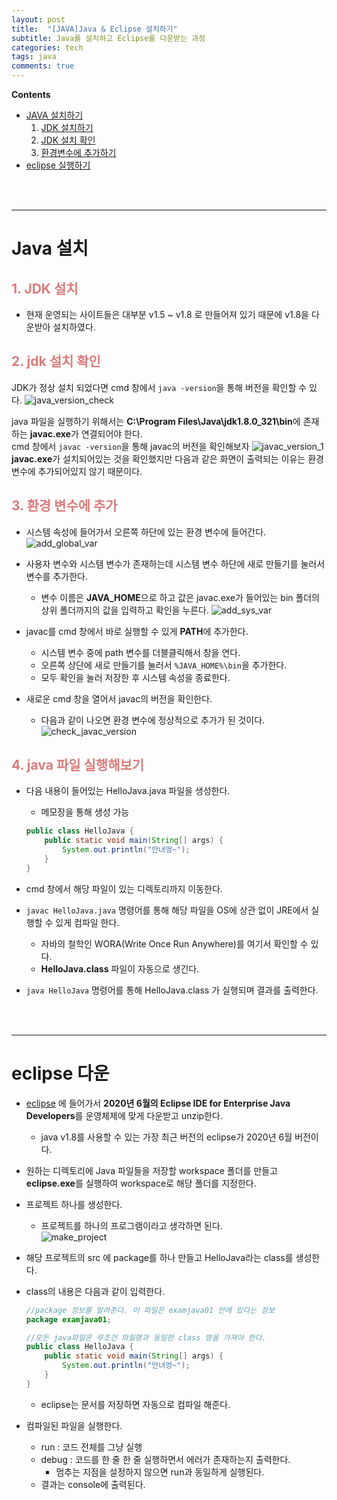 ```yaml
---
layout: post
title:  "[JAVA]Java & Eclipse 설치하기"
subtitle: Java를 설치하고 Eclipse를 다운받는 과정
categories: tech
tags: java
comments: true
---
```

**Contents**
- [JAVA 설치하기](#java-설치)
    1. [JDK 설치하기](#1-jdk-설치)
    2. [JDK 설치 확인](#2-jdk-설치-확인)
    3. [환경변수에 추가하기](#3-환경-변수에-추가)
- [eclipse 실행하기](#eclipse-다운)

<br/>
<br/>

---
# Java 설치
## <span style="color:#da7c7c">1. JDK 설치</span>
- 현재 운영되는 사이트들은 대부분 v1.5 ~ v1.8 로 만들어져 있기 때문에 v1.8을 다운받아 설치하였다.

## <span style="color:#da7c7c">2. jdk 설치 확인</span>
JDK가 정상 설치 되었다면 cmd 창에서 `java -version`을 통해 버전을 확인할 수 있다.
![java_version_check](/assets/img/JAVA/jdk_version_check.JPG)


java 파일을 실행하기 위해서는 **C:\Program Files\Java\jdk1.8.0_321\bin**에 존재하는 **javac.exe**가 연결되어야 한다. <br/>
cmd 창에서 `javac -version`을 통해 javac의 버전을 확인해보자
![javac_version_1](/assets/img/JAVA/javac_version_1.JPG)
**javac.exe**가 설치되어있는 것을 확인했지만 다음과 같은 화면이 출력되는 이유는 환경 변수에 추가되어있지 않기 때문이다.

## <span style="color:#da7c7c">3. 환경 변수에 추가</span>
- 시스템 속성에 들어가서 오른쪽 하단에 있는 환경 변수에 들어간다.
    ![add_global_var](/assets/img/JAVA/global_var_1.JPG)

- 사용자 변수와 시스템 변수가 존재하는데 시스템 변수 하단에 새로 만들기를 눌러서 변수를 추가한다.
    - 변수 이름은 **JAVA_HOME**으로 하고 값은 javac.exe가 들어있는 bin 폴더의 상위 폴더까지의 값을 입력하고 확인을 누른다.
        ![add_sys_var](/assets/img/JAVA/add_sys_var.JPG)

- javac를 cmd 창에서 바로 실행할 수 있게 **PATH**에 추가한다.
    - 시스템 변수 중에 path 변수를 더블클릭해서 창을 연다.
    - 오른쪽 상단에 새로 만들기를 눌러서 `%JAVA_HOME%\bin`을 추가한다.
    - 모두 확인을 눌러 저장한 후 시스템 속성을 종료한다.

- 새로운 cmd 창을 열어서 javac의 버전을 확인한다.
    - 다음과 같이 나오면 환경 변수에 정상적으로 추가가 된 것이다. 
    ![check_javac_version](/assets/img/JAVA/javac_version_2.JPG)

## <span style="color:#da7c7c">4. java 파일 실행해보기</span>
- 다음 내용이 들어있는 HelloJava.java 파일을 생성한다.
    - 메모장을 통해 생성 가능
    ```java
    public class HelloJava {
	    public static void main(String[] args) {
		    System.out.println("안녀엉~");
    	}
    }
    ```

- cmd 창에서 해당 파일이 있는 디렉토리까지 이동한다.
- `javac HelloJava.java` 명령어를 통해 해당 파일을 OS에 상관 없이 JRE에서 실행할 수 있게 컴파일 한다.
    - 자바의 철학인 WORA(Write Once Run Anywhere)를 여기서 확인할 수 있다.
    - **HelloJava.class** 파일이 자동으로 생긴다.

- `java HelloJava` 명령어를 통해 HelloJava.class 가 실행되며 결과를 출력한다.

<br/>
<br/>
<hr>

# eclipse 다운
- [eclipse](https://www.eclipse.org/downloads/packages/) 에 들어가서 **2020년 6월의 Eclipse IDE for Enterprise Java Developers**를 운영체제에 맞게 다운받고 unzip한다.
    - java v1.8를 사용할 수 있는 가장 최근 버전의 eclipse가 2020년 6월 버전이다.

- 원하는 디렉토리에 Java 파일들을 저장할 workspace 폴더를 만들고 **eclipse.exe**를 실행하여 workspace로 해당 폴더를 지정한다.

- 프로젝트 하나를 생성한다.
    - 프로젝트를 하나의 프로그램이라고 생각하면 된다.  
    ![make_project](/assets/img/JAVA/start_project.JPG)

- 해당 프로젝트의 src 에 package를 하나 만들고 HelloJava라는 class를 생성한다.

- class의 내용은 다음과 같이 입력한다.
    ```java
    //package 정보를 알려준다. 이 파일은 examjava01 안에 있다는 정보
    package examjava01;

    //모든 java파일은 무조건 파일명과 동일한 class 명을 가져야 한다.
    public class HelloJava {
        public static void main(String[] args) {
            System.out.println("안녀엉~");
        }
    }
    ```
    - eclipse는 문서를 저장하면 자동으로 컴파일 해준다.

- 컴파일된 파일을 실행한다.
    - run : 코드 전체를 그냥 실행
    - debug : 코드를 한 줄 한 줄 실행하면서 에러가 존재하는지 출력한다.
        - 멈추는 지점을 설정하지 않으면 run과 동일하게 실행된다.
    - 결과는 console에 출력된다.


